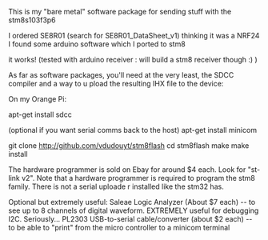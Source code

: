 This is my "bare metal" software package for sending stuff  with the stm8s103f3p6 

I ordered SE8R01 (search for SE8R01_DataSheet_v1) thinking it was a NRF24
I found some arduino software which I ported to stm8

it works! (tested with arduino receiver : will build a stm8 receiver though :) )


As far as software packages, you'll need at the very least, the SDCC compiler and a way to u
pload the resulting IHX file to the device:

On my Orange Pi:

apt-get install sdcc

(optional if you want serial comms back to the host) apt-get install minicom

git clone http://github.com/vdudouyt/stm8flash
cd stm8flash
make
make install

The hardware programmer is sold on Ebay for around $4 each. Look for "st-link v2". Note that
 a hardware programmer is required to program the stm8 family. There is not a serial uploade
r installed like the stm32 has.

Optional but extremely useful:
Saleae Logic Analyzer (About $7 each) -- to see up to 8 channels of digital waveform. EXTREMELY useful for debugging I2C. Seriously...
PL2303 USB-to-serial cable/converter (about $2 each) -- to be able to "print" from the micro
controller to a minicom terminal

